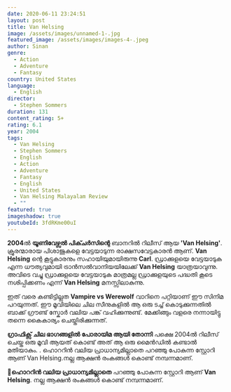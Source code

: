 ```yaml
---
date: 2020-06-11 23:24:51
layout: post
title: Van Helsing
image: /assets/images/unnamed-1-.jpg
featured_image: /assets/images/images-4-.jpeg
author: Sinan
genre:
  - Action
  - Adventure
  - Fantasy
country: United States
language:
  - English
director:
  - Stephen Sommers
duration: 131
content_rating: 5+
rating: 6.1
year: 2004
tags:
  - Van Helsing
  - Stephen Sommers
  - English
  - Action
  - Adventure
  - Fantasy
  - English
  - United States
  - Van Helsing Malayalam Review
  - ""
featured: true
imageshadow: true
youtubeId: 3fdRKme00uI
---
```

**2004**ൽ **യൂണിവേഴ്സൽ പിക്ചർസിന്റെ** ബാനറിൽ റിലീസ് ആയ **'Van Helsing'**.  ക്രൂരന്മാരായ പിശാജുകളെ വേട്ടയാടുന്ന രാക്ഷസവേട്ടകാരൻ ആണ്. **Van Helsing** ന്റെ കൂട്ടുകാരനും സഹായിയുമായിരുന്നു **Carl**. ഡ്രാക്കുളയെ വേട്ടയാടുക എന്ന ധൗത്യവുമായി ട്രാൻസൽവാനിയയിലേക്ക് **Van Helsing** യാത്രയാവുന്നു. അവിടെ വച്ചു ഡ്രാക്കുളയെ വേട്ടയാടുക മാത്രമല്ല ഡ്രാക്കുളയുടെ പദ്ധതി കൂടെ നശിപ്പിക്കണം എന്ന് **Van Helsing**  മനസ്സിലാകുന്നു.  

ഇത് വരെ കണ്ടിട്ടില്ലത **Vampire vs Werewolf** വാറിനെ പറ്റിയാണ് ഈ സിനിമ പറയുന്നത്. ഈ മൂവിയിലെ ചില സീനുകളിൽ ആ ഒരു ടച്ച്‌ കൊടുക്കുന്നതിൽ ബാക്ക് ഗ്രൗണ്ട് സ്കോർ വലിയ പങ്ക് വഹിക്കുന്നുണ്ട്. മേക്കിങ്ങും വളരെ നന്നായിട്ടു തന്നെ കൈകാര്യം ചെയ്തിരിക്കുന്നത്. 

**ഗ്രാഫിക്സ് ചില ഭാഗങ്ങളിൽ പോരായിമ ആയി തോന്നി** പക്ഷെ 2004ൽ റിലീസ് ചെയ്ത ഒരു മൂവി ആയത് കൊണ്ട് അത് ആ ഒരു മൈൻഡിൽ കണ്ടാൽ മതിയാകും. . ഹൊററിൻ വലിയ പ്രാധാന്യമില്ലാതെ പറഞ്ഞു പോകുന്ന സ്റ്റോറി ആണ് Van Helsing.നല്ല ആക്ഷൻ രംകങ്ങൾ കൊണ്ട് നമ്പന്നമാണ്.

👻**ഹൊററിൻ വലിയ പ്രാധാന്യമില്ലാതെ** പറഞ്ഞു പോകുന്ന സ്റ്റോറി ആണ് **Van Helsing**. നല്ല ആക്ഷൻ രംകങ്ങൾ കൊണ്ട് നമ്പന്നമാണ്.
